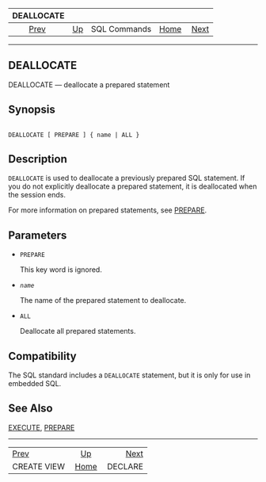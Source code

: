 <!--?xml version="1.0" encoding="UTF-8" standalone="no"?-->

|                 DEALLOCATE                 |                                        |              |                                                       |                                     |
| :----------------------------------------: | :------------------------------------- | :----------: | ----------------------------------------------------: | ----------------------------------: |
| [Prev](sql-createview.html "CREATE VIEW")  | [Up](sql-commands.html "SQL Commands") | SQL Commands | [Home](index.html "PostgreSQL 17devel Documentation") |  [Next](sql-declare.html "DECLARE") |

***



## DEALLOCATE

DEALLOCATE — deallocate a prepared statement

## Synopsis

```

DEALLOCATE [ PREPARE ] { name | ALL }
```

## Description

`DEALLOCATE` is used to deallocate a previously prepared SQL statement. If you do not explicitly deallocate a prepared statement, it is deallocated when the session ends.

For more information on prepared statements, see [PREPARE](sql-prepare.html "PREPARE").

## Parameters

*   `PREPARE`

    This key word is ignored.

*   *`name`*

    The name of the prepared statement to deallocate.

*   `ALL`

    Deallocate all prepared statements.

## Compatibility

The SQL standard includes a `DEALLOCATE` statement, but it is only for use in embedded SQL.

## See Also

[EXECUTE](sql-execute.html "EXECUTE"), [PREPARE](sql-prepare.html "PREPARE")

***

|                                            |                                                       |                                     |
| :----------------------------------------- | :---------------------------------------------------: | ----------------------------------: |
| [Prev](sql-createview.html "CREATE VIEW")  |         [Up](sql-commands.html "SQL Commands")        |  [Next](sql-declare.html "DECLARE") |
| CREATE VIEW                                | [Home](index.html "PostgreSQL 17devel Documentation") |                             DECLARE |
